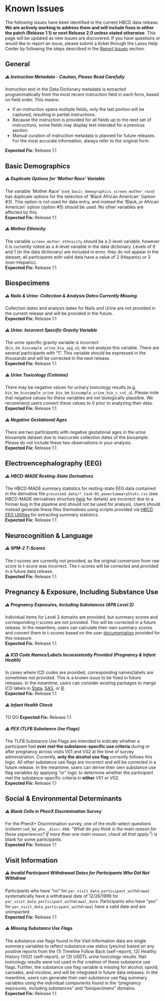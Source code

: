 # Known Issues
The following issues have been identified in the current HBCD data release. **We are actively working to address them and will include fixes in either the patch (Release 1.1) or next Release 2.0 unless stated otherwise**. This page will be updated as new issues are discovered. If you have questions or would like to report an issue, please submit a ticket through the Lasso Help Center by following the steps described in the [Report Issues](../reportissue.md) section. 

## General

##### ⚠️ Instruction Metadata - Caution, Please Read Carefully

Instruction text in the Data Dictionary metadata is extracted programmatically from the most recent instruction field in each form, based on field order. This means:

*   If an instruction spans multiple fields, only the last portion will be captured, resulting in partial instructions.
*   Because the instruction is provided for all fields up to the next set of instructions, some fields may display text intended for a previous section.
*   Manual curation of instruction metadata is planned for future releases. For the most accurate information, always refer to the original form.       

**Expected Fix:** Release 1.1  


## Basic Demographics
##### ⚠️ Duplicate Options for 'Mother Race' Variable
The variable 'Mother Race' (`sed_basic_demographics_screen_mother_race`) has duplicate options for the selection of 'Black African American' (option #3). This option is not used for data entry, and instead the 'Black_or African American' option (option #5) should be used. No other variables are affected by this.       
**Expected Fix:** Release 1.1    

##### ⚠️ Mother Ethnicity
The variable `screen_mother_ethnicity` should be a 2-level variable, however it is currently noted as a 4-level variable in the data dictionary. Levels of 0 and 1 (in the data dictionary) are included in error, they do not appear in the dataset; all participants with valid data have a value of 2 (Hispanic) or 3 (non-Hispanic).        
**Expected Fix:** Release 1.1    

## Biospecimens

##### ⚠️ Nails & Urine: Collection & Analysis Dates Currently Missing
Collection dates and analysis dates for Nails and Urine are not provided in the current release and will be provided in the future.            
**Expected Fix:** Release 1.1

##### ⚠️ Urine: Incorrect Specific Gravity Variable
The urine specific gravity variable is incorrect (`bio_bm_biosample_urine_bio_spg_u`); do not analyze this variable. There are several participants with “1”. This variable should be expressed in the thousands and will be corrected in the next release.     
**Expected Fix:** Release 1.1

##### ⚠️ Urine Toxicology (Cotinine)
There may be negative values for urinary toxicology results (e.g. `bio_bm_biosample_urine_bio_bm_biosample_urine_bio_c_cot_u`). Please note that negative values for these variables are not biologically plausible. We recommend users convert these values to 0 prior to analyzing their data.        
**Expected Fix:** Release 1.1

##### ⚠️ Negative Gestational Ages 
There are two participants with negative gestational ages in the urine biosample dataset due to inaccurate collection dates of the biosample. Please do not include these two observations in your analysis.        
**Expected Fix:** Release 1.1

## Electroencephalography (EEG)
##### ⚠️ HBCD-MADE Resting-State Derivatives
The HBCD-MADE summary statistics for resting-state EEG data contained in the derivative file `processed_data/*_task-RS_powerSummaryStats.csv` (see HBCD-MADE derivatives structure [here](../datacuration/derivatives.md#hbcd-made-made) for details) are incorrect due to a former bug in the pipeline and should not be used for analysis. Users should instead generate these files themselves using scripts provided via [HBCD EEG Utilities](https://hbcd-eeg-utilities.readthedocs.io/en/stable/) for extracting summary statistics.      
**Expected Fix:** Release 1.1

## Neurocognition & Language
##### ⚠️ SPM-2 T-Scores
The t-scores are currently not provided, as the original conversion from raw score to t-score was incorrect. The t-scores will be corrected and provided in a future data release.      
**Expected Fix:** Release 1.1

## Pregnancy & Exposure, Including Substance Use
##### ⚠️ Pregnancy Exposures, Including Substances (APA Level 2)
Individual items for Level 2 domains are provided, but summary scores and corresponding t-scores are not provided. This will be corrected in a future release. In the meantime, users can calculate their own summary scores and convert them to t-scores based on the user [documentation](../../measures/pregexp/mentalhealth/#apa-12) provided for this measure.        
**Expected Fix:** Release 1.1

##### ⚠️ ICD Code Names/Labels Inconsistently Provided (Pregnancy & Infant Health)
In cases where ICD codes are provided, corresponding names/labels are sometimes not provided. This is a known issue to be fixed in future releases. In the meantime, users can consider existing packages to merge ICD labels in [Stata](https://www.stata.com/features/overview/icd/), [SAS](https://hcup-us.ahrq.gov/toolssoftware/ccsr/dxccsr.jsp), or [R](https://www.rdocumentation.org/packages/icd/versions/3.3).        
**Expected Fix:** Release 1.1

##### ⚠️ Infant Health Check 
 TO DO
**Expected Fix:** Release 1.1

##### ⚠️ PEX (TLFB Substance Use Flags)
The TLFB Substance Use Flags are intended to indicate whether a participant had **ever met the substance-specific use criteria** during or after pregnancy across visits V01 and V02 at the time of survey administration. Currently, **only the alcohol use flag** correctly follows this logic. All other substance use flags are incorrect and will be corrected in a future release. In the meantime, users can derive their own substance use flag variables by applying “or” logic to determine whether the participant met the substance-specific criteria in **either** V01 or V02.     
**Expected Fix:** Release 1.1

## Social & Environmental Determinants
##### ⚠️ Blank Cells in PhenX Discrimination Survey
For the PhenX+ Discrimination survey, one of the multi-select questions (column `sed_bm_phx__discr.006`: *"What do you think is the main reason for these experiences? If more than one main reason, check all that apply."*) is blank for some participants.       
**Expected Fix:** Release 1.1

## Visit Information
##### ⚠️ Invalid Participant Withdrawal Dates for Participants Who Did Not Withdraw
Participants who have “no” for `par_visit_data_participant_withdrawal` systematically have a withdrawal date of 12/26/1999 for 
`par_visit_data_participant_withdrawal_date`. Participants who have “yes” for `par_visit_data_participant_withdrawal` have a valid date and are unimpacted.     
**Expected Fix:** Release 1.1

##### ⚠️ Missing Substance Use Flags 
The substance use flags found in the Visit Information data are single summary variables to reflect substance use status (yes/no) based on any positive reports from the (1) Timeline Follow Back (self-report), (2) Healthy History (V02) (self-report), or (3) USDTL urine toxicology results. Nail toxicology results were not used in the creation of these substance use flags. Further, the substance use flag variable is missing for alcohol, opioid, cannabis, and nicotine, and will be integrated in future data releases. In the meantime, users can generate their own substance use flag summary variables using the individual components found in the “pregnancy exposures, including substances” and “biospecimens” domains.       
**Expected Fix:** Release 1.1
